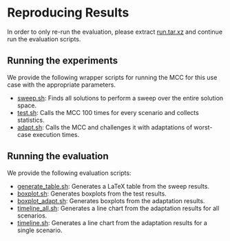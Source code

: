 # Reproducing Results

In order to only re-run the evaluation, please extract [run.tar.xz] and continue run the evaluation
scripts.

[run.tar.xz]: run.tar.xz

## Running the experiments

We provide the following wrapper scripts for running the MCC for this use case with the appropriate parameters.

* [sweep.sh]: Finds all solutions to perform a sweep over the entire solution space.
* [test.sh]: Calls the MCC 100 times for every scenario and collects statistics.
* [adapt.sh]: Calls the MCC and challenges it with adaptations of worst-case execution times.

[sweep.sh]: sweep.sh
[test.sh]: test.sh
[adapt.sh]: adapt.sh

## Running the evaluation

We provide the following evaluation scripts:

* [generate_table.sh]: Generates a LaTeX table from the sweep results.
* [boxplot.sh]: Generates boxplots from the test results.
* [boxplot_adapt.sh]: Generates boxplots from the adaptation results.
* [timeline_all.sh]: Generates a line chart from the adaptation results for all scenarios.
* [timeline.sh]: Generates a line chart from the adaptation results for a single scenario.


[generate_table.sh]: generate_table.sh
[boxplot.sh]: boxplot.sh
[boxplot_adapt.sh]: boxplot_adapt.sh
[timeline_all.sh]: timeline_all.sh
[timeline.sh]: timeline.sh
